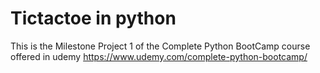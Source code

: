 # Tictactoe in python


This is the Milestone Project 1 of the Complete Python BootCamp course offered in udemy https://www.udemy.com/complete-python-bootcamp/

